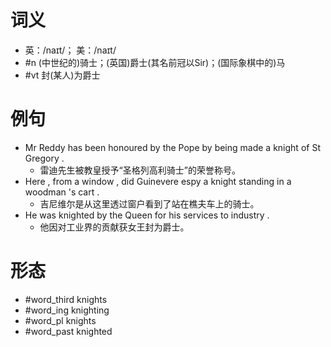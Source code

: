 # 词义
- 英：/naɪt/； 美：/naɪt/
- #n (中世纪的)骑士；(英国)爵士(其名前冠以Sir)；(国际象棋中的)马
- #vt 封(某人)为爵士
# 例句
- Mr Reddy has been honoured by the Pope by being made a knight of St Gregory .
	- 雷迪先生被教皇授予“圣格列高利骑士”的荣誉称号。
- Here , from a window , did Guinevere espy a knight standing in a woodman 's cart .
	- 吉尼维尔是从这里透过窗户看到了站在樵夫车上的骑士。
- He was knighted by the Queen for his services to industry .
	- 他因对工业界的贡献获女王封为爵士。
# 形态
- #word_third knights
- #word_ing knighting
- #word_pl knights
- #word_past knighted
